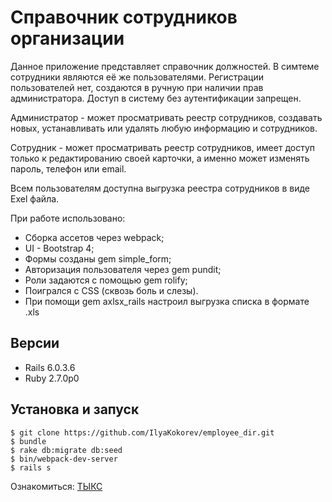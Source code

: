 # Справочник сотрудников организации

Данное приложение представляет справочник должностей.
В симтеме сотрудники являются её же пользователями. 
Регистрации пользователей нет, создаются в ручную при наличии
прав администратора. Доступ в систему без аутентификации запрещен.

Администратор - может просматривать реестр сотрудников, создавать новых, 
устанавливать или удалять любую информацию и сотрудников.

Сотрудник - может просматривать реестр сотрудников, имеет доступ только к редактированию
своей карточки, а именно может изменять пароль, телефон или email.

Всем пользователям доступна выгрузка реестра сотрудников в виде Exel файла.

При работе использовано: 
* Сборка ассетов через webpack;
* UI - Bootstrap 4;
* Формы созданы gem simple_form;
* Авторизация пользователя через gem pundit;
* Роли задаются с помощью gem rolify;
* Поигрался с CSS (сквозь боль и слезы).
* При помощи gem axlsx_rails настроил выгрузка списка в формате .xls

## Версии

* Rails 6.0.3.6
* Ruby 2.7.0p0

## Установка и запуск

```
$ git clone https://github.com/IlyaKokorev/employee_dir.git
$ bundle
$ rake db:migrate db:seed
$ bin/webpack-dev-server
$ rails s
```

Ознакомиться: [ТЫКС](https://employee-dir-kis.herokuapp.com/positions)
